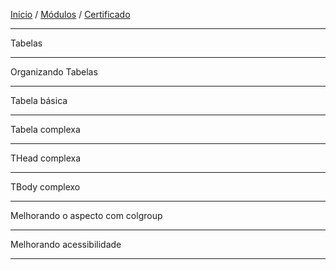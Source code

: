 [Início](https://github.com/Thalyalm/rocketseat-trilha-fundamentar) /
[Módulos](https://github.com/Thalyalm/rocketseat-trilha-fundamentar/tree/main/modulos) /
[Certificado](https://github.com/Thalyalm/rocketseat-trilha-fundamentar/tree/main/certificado)

---

Tabelas

---

Organizando Tabelas

---

Tabela básica

---

Tabela complexa

---

THead complexa

---

TBody complexo

---

Melhorando o aspecto com colgroup

---

Melhorando acessibilidade

---
